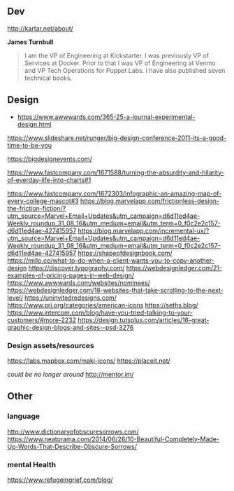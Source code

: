 ## Dev
http://kartar.net/about/ 

**James Turnbull**
>I am the VP of Engineering at Kickstarter. I was previously VP of Services at Docker. Prior to that I was VP of Engineering at Venmo and VP Tech Operations for Puppet Labs. I have also published seven technical books.


## Design
* https://www.awwwards.com/365-25-a-journal-experimental-design.html

https://www.slideshare.net/runger/big-design-conference-2011-its-a-good-time-to-be-you

https://bigdesignevents.com/

https://www.fastcompany.com/1671588/turning-the-absurdity-and-hilarity-of-everday-life-into-charts#1

https://www.fastcompany.com/1672303/infographic-an-amazing-map-of-every-college-mascot#3
https://blog.marvelapp.com/frictionless-design-the-friction-fiction/?utm_source=Marvel+Email+Updates&utm_campaign=d6d11ed4ae-Weekly_roundup_31_08_16&utm_medium=email&utm_term=0_f0c2e2c157-d6d11ed4ae-427415957
https://blog.marvelapp.com/incremental-ux/?utm_source=Marvel+Email+Updates&utm_campaign=d6d11ed4ae-Weekly_roundup_31_08_16&utm_medium=email&utm_term=0_f0c2e2c157-d6d11ed4ae-427415957
https://shapeofdesignbook.com/
https://millo.co/what-to-do-when-a-client-wants-you-to-copy-another-design
https://discover.typography.com/
https://webdesignledger.com/21-examples-of-pricing-pages-in-web-design/
https://www.awwwards.com/websites/nominees/
https://webdesignledger.com/18-websites-that-take-scrolling-to-the-next-level/
https://uninvitedredesigns.com/
https://www.pri.org/categories/american-icons
https://seths.blog/
https://www.intercom.com/blog/have-you-tried-talking-to-your-customers/#more-2232
https://design.tutsplus.com/articles/16-great-graphic-design-blogs-and-sites--psd-3276

### Design assets/resources
https://labs.mapbox.com/maki-icons/
https://placeit.net/


_could be no longer around_
http://mentor.im/

## Other

### language
http://www.dictionaryofobscuresorrows.com/
https://www.neatorama.com/2014/06/26/10-Beautiful-Completely-Made-Up-Words-That-Describe-Obscure-Sorrows/

### mental Health
https://www.refugeingrief.com/blog/
